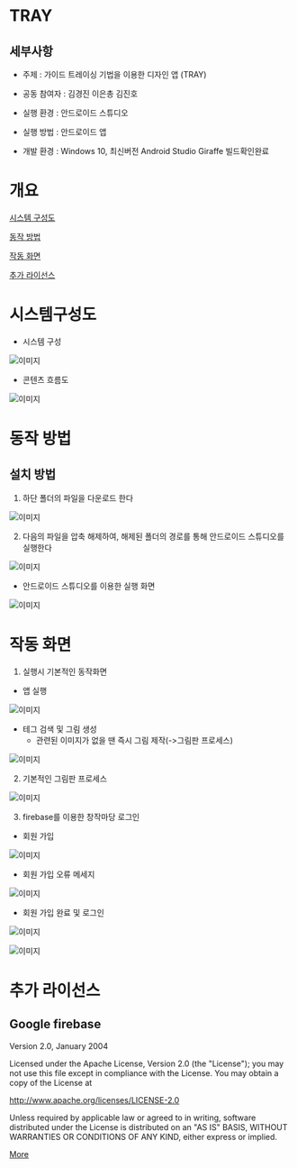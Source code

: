 # TRAY
## 세부사항
- 주제 : 가이드 트레이싱 기법을 이용한 디자인 앱 (TRAY)

- 공동 참여자 : 김경진 이은총 김진호

- 실행 환경 : 안드로이드 스튜디오

- 실행 방법 : 안드로이드 앱

- 개발 환경 : Windows 10, 최신버전 Android Studio Giraffe 빌드확인완료

# 개요

[시스템 구성도](#시스템구성도)

[동작 방법](#동작-방법)

[작동 화면](#작동-화면)

[추가 라이선스](#추가-라이선스)

# 시스템구성도

- 시스템 구성

![이미지](./images/Sys.png)

- 콘텐츠 흐름도

![이미지](./images/Flowchart.png)

# 동작 방법
## 설치 방법

1. 하단 폴더의 파일을 다운로드 한다

![이미지](./images/how1.PNG)

2. 다음의 파일을 압축 해제하여, 해제된 폴더의 경로를 통해 안드로이드 스튜디오를 실행한다

![이미지](./images/how2.PNG)

- 안드로이드 스튜디오를 이용한 실행 화면

![이미지](./images/10.gif)

# 작동 화면

1. 실행시 기본적인 동작화면

- 앱 실행

![이미지](./images/1.gif)

* 테그 검색 및 그림 생성
  * 관련된 이미지가 없을 땐 즉시 그림 제작(->그림판 프로세스)

![이미지](./images/2.gif)

2. 기본적인 그림판 프로세스

![이미지](./images/7.gif)

3. firebase를 이용한 창작마당 로그인

- 회원 가입

![이미지](./images/3.gif)

- 회원 가입 오류 메세지

![이미지](./images/4.gif)

- 회원 가입 완료 및 로그인

![이미지](./images/5.gif)

![이미지](./images/6.gif)


# 추가 라이선스
## Google firebase
Version 2.0, January 2004

Licensed under the Apache License, Version 2.0 (the "License"); you may not use this file except in compliance with the License. You may obtain a copy of the License at

http://www.apache.org/licenses/LICENSE-2.0

Unless required by applicable law or agreed to in writing, software distributed under the License is distributed on an "AS IS" BASIS, WITHOUT WARRANTIES OR CONDITIONS OF ANY KIND, either express or implied.

[More](https://github.com/firebase/quickstart-android/blob/master/LICENSE)
